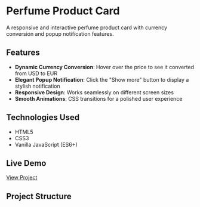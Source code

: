 # Perfume Product Card

A responsive and interactive perfume product card with currency conversion and popup notification features.

## Features

- **Dynamic Currency Conversion**: Hover over the price to see it converted from USD to EUR
- **Elegant Popup Notification**: Click the "Show more" button to display a stylish notification
- **Responsive Design**: Works seamlessly on different screen sizes
- **Smooth Animations**: CSS transitions for a polished user experience

## Technologies Used

- HTML5
- CSS3
- Vanilla JavaScript (ES6+)

## Live Demo

[View Project](https://username.github.io/perfume-product-card)

## Project Structure
